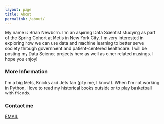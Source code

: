 ```yaml
---
layout: page
title: About
permalink: /about/
---
```


My name is Brian Newborn. I'm an aspiring Data Scientist studying as part of the Spring Cohort at Metis in New York City. I'm very interested in exploring how we can use data and machine learning to better serve society through government and patient-centered healthcare. I will be posting my Data Science projects here as well as other related musings. I hope you enjoy!

### More Information

I'm a big Mets, Knicks and Jets fan (pity me, I know!). When I'm not working in Python, I love to read my historical books outside or to play basketball with friends. 

### Contact me

[EMAIL](mailto:bri.newborn@gmail.com)
